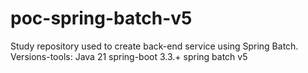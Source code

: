 # poc-spring-batch-v5
Study repository used to create back-end service using Spring Batch.  Versions-tools:  Java 21  spring-boot 3.3.+  spring batch v5
